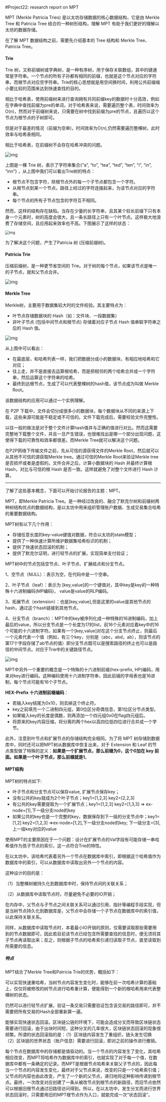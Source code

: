 #Project22: research report on MPT

MPT (Merkle Patricia Tries) 是以太坊存储数据的核心数据结构，它是由 Merkle Tree 和 Patricia Tree 结合的一种树形结构，理解 MPT 有助于我们更好的理解以太坊的数据存储。

在了解 MPT 数据结构之前，需要先介绍基本的 Tree 结构和 Merkle Tree、Patricia Tree。

#### Trie

Trie 树，又称前缀树或字典树，是一种有序树，用于保存关联数组，其中的键通常是字符串。一个节点的所有子孙都有相同的前缀，也就是这个节点对应的字符串，而根节点对应空字符串。Trie的核心思想就是用空间换时间，利用公共前缀缩小要比较的范围来达到快速查找的目的。

相比于哈希表，使用前缀树来进行查询拥有共同前缀key的数据时十分高效，例如在字典中查找前缀为pre的单词，对于哈希表来说，需要遍历整个表，时间效率为O(n)，然而对于前缀树来说，只需要在树中找到前缀为pre的节点，且遍历以这个节点为根节点的子树即可。

但是对于最差的情况（前缀为空串)，时间效率为O(n),仍然需要遍历整棵树，此时效率与哈希表相同。

相比于哈希表，在前缀树不会存在哈希冲突的问题。

![img](./Trie.png)

上图是一棵 Trie 树，表示了字符串集合{“a”, “to”, “tea”, “ted”, “ten”, “i”, “in”, “inn”} ，从上图中我们可以看出Trie树的特点：

- 根节点不包含字符，除根节点外的每一个子节点都包含一个字符。
- 从根节点到某一个节点，路径上经过的字符连接起来，为该节点对应的字符串。
- 每个节点的所有子节点包含的字符互不相同。

然而，这样的结构存在缺陷。当存在少量的长字符串，且其某个较长前缀下只有本身一个元素时，树的高度会很大，且一条长路径上只有一个叶节点。这样极大地浪费了存储空间，且应用起来效率也不高。下图展示了这样的状态：

<img src="./Trie2.jpeg" alt="img" style="zoom: 80%;" />

为了解决这个问题，产生了Patricia 树 (压缩前缀树)。

#### Patricia Trie

压缩前缀树，是一种更节省空间的 Trie。对于树的每个节点，如果该节点是唯一的子节点，就和父节点合并。

![img](./patricia.jpeg)

#### Merkle Tree

Merkle树，主要用于数据集较大时的文件校验。其主要特点为：

- 叶节点存储数据块的 Hash（如：文件块、一段数据集）
- 非叶子节点 (包括中间节点和根节点) 存储着对应子节点 Hash 值串联字符串之后的 Hash 值。

![img](./Merkle.jpeg)

从上图中可以看出：

- 在最底层，和哈希列表一样，我们把数据分成小的数据块，有相应地哈希和它对应；
- 往上走，并不是直接去运算根哈希，而是把相邻的两个哈希合并成一个字符串，然后运算这个字符串的哈希。
- 最终到达根节点，生成了可以代表整棵树的hash值，该节点成为叫做 Merkle Root。

该数据结构的应用可以通过一个实例理解。

在 P2P 下载中，文件会切分成很多小的数据块，每个数据块从不同的来源上下载，这些来源可能是不稳定或不可信的。文件下载完成后，需要校验文件完整性。

以往一般的做法是对于整个文件计算hash值并与正确的值进行对比。然而这需要完整地下载整个文件，并且一旦产生错误，也很难找出是哪一个部分出现问题，这使得下载的可靠性和效率都很差。而Merkle Tree就可以解决这个问题。

在P2P网络下传输文件之前，先从可信的源获得文件的Merkle Root，然后就可以从其他不可信的源获取Merkle tree。通过可信的Merkle Root来验证Merkle tree是否损坏或者是虚假的。文件合并之后，计算小数据块的 Hash 并最终计算根 Hash，对比与可信的根 Hash 是否一致。这样就避免了对整个文件进行 Hash 计算。

------

了解了这些基本概念，下面可以开始讨论报告的主题：MPT。

MPT，即Merkle Patricia Tree。是一种经过改良的、融合了默克尔树和前缀树两种树结构优点的数据结构，是以太坊中用来组织管理账户数据、生成交易集合哈希的重要数据结构。

MPT树有以下几个作用：

- 存储任意长度的key-value键值对数据，符合以太坊的state模型；
- 提供了一种快速计算所维护数据集哈希标识的机制；
- 提供了快速状态回滚的机制；
- 提供了默克尔证明，进行轻节点的扩展，实现简单支付验证；

MPT树中的节点包括空节点、叶子节点、扩展结点和分支节点。

1、空节点（NULL）：表示为空，在代码中是一个空串。

2、叶子节点（leaf）：表示为 [key,value]的一个键值对，其中key是key的一种特殊十六进制编码(MP编码)， value是value的RLP编码。

3、拓展节点（extension）：也是[key,value],但是这里的value是其他节点的hash，通过这个hash链接到其他节点。

4、分支节点（branch）：MPT中的key被序列化成一种特殊的16进制编码，加上最后的value，所以分支节点是一个长度为17的list，前16个元素对应着key中的16个可能的十六进制字符。如果有一个[key,value]对在这个分支节点终止，则最后一个元素代表一个值（例如，有三个key，分别是（abc，abd，ab），则该节点的第17个字段存储了ab节点的值）即分支节点既可以是搜索路径的终止也可以是路径的中间节点。对应于Trie中的关键路径节点。

![img](./mpt.jpeg)

MPT中另外一个重要的概念是一个特殊的十六进制前缀(hex-prefix, HP)编码，用来对key进行编码。这种编码使用十六进制字符串，因此前缀的字母表也是16进制，每个节点可能有16个子节点。

**HEX-Prefix 十六进制前缀编码**：

- 若输入key结尾为0x10，则去掉这个终止符。
- key之前填充一个二进制四元组，第0位区分奇偶信息，第1位区分节点类型。
- 如果输入key的长度是偶数，则再添加一个四元组0x0在flag四元组后。
- 将原来的key内容压缩，将分离的两个hex以高四位低四位进行合并成一个字节。

此外，注意到叶节点和扩展节点的存储结构完全相同。为了将 MPT 树存储到数据库中，同时还可以把MPT树从数据库中恢复出来，对于 Extension 和 Leaf 的节点类型做了特殊的定义：**如果是一个扩展节点，那么前缀为0，这个0加在 key 前面。如果是一个叶子节点，那么前缀就是1**。

#### MPT结构

MPT树的特点如下:

- 叶子节点和分支节点可以保存value, 扩展节点保存key；
- 没有公共的key就成为2个叶子节点；key1=[1,2,3] key2=[2,2,3]
- 有公共的key需要提取为一个扩展节点；key1=[1,2,3] key2=[1,3,3] => ex-node=[1],下一级分支node的key
- 如果公共的key也是一个完整的key，数据保存到下一级的分支节点中；key1=[1,2] key2=[1,2,3] =>ex-node=[1,2],下一级分支node的key; 下一级分支=[3],上一级key对应的value

使用MPT的主要原因在于一个问题：设计在扩展节点的Val字段有可能存储一串哈希值作为孩子节点的索引，这一点符合Trie的特性。

在以太坊中，该哈希代表着另外一个节点在数据库中索引，即根据这个哈希值作为数据库中的索引，可以从数据库中读取出另外一个节点的内容。

这种设计的目的是：

（1）当整棵树被持久化到数据库中时，保持节点间的关联关系；

（2）从数据库中读取节点时，尽量避免不必要的IO开销；

在内存中，父节点与子节点之间关联关系可以通过引用、指针等编程手段实现，但是当树节点持久化到数据库是，父节点中会存储一个子节点在数据库中的索引值，以此保持关联关系。

同样，从数据库中读取节点时，本着最小IO开销的原则，仅需要读取那些需要用到的节点数据即可，因此若目前该节点已经包含所需要查找的信息时，便无须将其子节点再读取出来；反之，则根据子节点的哈希索引递归读取子节点，直至读取到所需要的信息。

##### 特点

MPT结合了Merkle Tree和Patricia Trie的优势，概括如下：

可以实现快速重哈希，当树节点内容发生变化时，能够在前一次哈希计算的基础上，仅仅将被修改的树节点进行哈希重计算，便能得到一个新的根哈希用来代表整棵树的状态。

仍然可以进行轻节点扩展，验证一条交易只需要验证包含该交易的路径即可，并不需要把所有交易的Hash全部重新算一遍。

能够实现快速状态回滚。区块链公链的环境下，可能会造成分叉而导致区块链状态需要进行回滚，由于出块时间短，这种分叉的几率很大，区块链状态回滚的现象很频繁。所谓的状态回滚指的是：（1）区块链内容发生了重组织，链头发生切换（2）区块链的世界状态（账户信息）需要进行回滚，即对之前的操作进行撤销。

每个节点在数据库中的存储都是值驱动的。当一个节点的内容发生了变化，其哈希相应改变，而MPT将哈希作为数据库中的索引，也就实现了对于每一个值，在数据库中都有一条确定的记录。而MPT是根据节点哈希来关联父子节点的，因此每当一个节点的内容发生变化，最终对于父节点来说，改变的只是一个哈希索引值；父节点的内容也由此改变，产生了一个新的父节点，递归地将这种影响传递到根节点。最终，一次改变对应创建了一条从被改节点到根节点的新路径，而旧节点依然可以根据旧根节点通过旧路径访问得到。所以，在以太坊中，发生分叉而进行世界状态回滚时，只需要用旧的MPT根节点作为入口，就能完成一次“状态回滚”。
